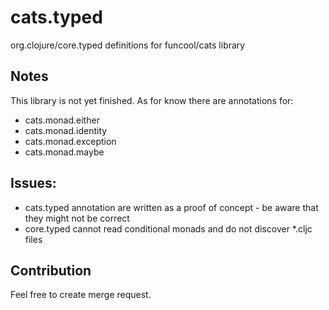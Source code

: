 # cats.typed

org.clojure/core.typed definitions for funcool/cats library

## Notes
This library is not yet finished. As for know there are annotations for:
* cats.monad.either
* cats.monad.identity
* cats.monad.exception
* cats.monad.maybe

## Issues:
* cats.typed annotation are written as a proof of concept - be aware that they might not be correct
* core.typed cannot read conditional monads and do not discover *.cljc files

## Contribution
Feel free to create merge request.
